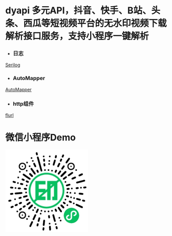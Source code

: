 # dyapi 多元API，抖音、快手、B站、头条、西瓜等短视频平台的无水印视频下载解析接口服务，支持小程序一键解析

- ### 日志

 [Serilog](https://serilog.net/)

 - ### AutoMapper

 [AutoMapper](http://automapper.org/)

 - ### http组件

 [flurl](https://flurl.dev/)

# 微信小程序Demo

<img src="https://github.com/samxxxxx/dyapi/blob/main/img/mini258.jpg" title="小程序Demo" />